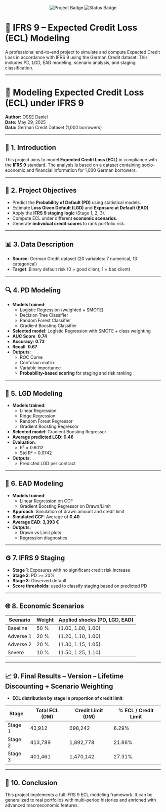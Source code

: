 <!--
  IFRS 9 ECL Modeling Project
  Author: OSSE Daniel
  Date: May 29, 2025
-->

<p align="center">
  <img src="https://img.shields.io/badge/Project-IFRS9-blue" alt="Project Badge">
  <img src="https://img.shields.io/badge/Status-Completed-brightgreen" alt="Status Badge">
</p>

# 🧮 IFRS 9 – Expected Credit Loss (ECL) Modeling

A professional end-to-end project to simulate and compute Expected Credit Loss in accordance with IFRS 9 using the German Credit dataset. This includes PD, LGD, EAD modeling, scenario analysis, and staging classification.

---

# 📘 Modeling Expected Credit Loss (ECL) under IFRS 9

**Author:** OSSE Daniel  
**Date:** May 29, 2025  
**Data:** German Credit Dataset (1,000 borrowers)

---

## 🧩 1. Introduction

This project aims to model **Expected Credit Loss (ECL)** in compliance with the **IFRS 9** standard. The analysis is based on a dataset containing socio-economic and financial information for 1,000 German borrowers.

---

## 🎯 2. Project Objectives

- Predict the **Probability of Default (PD)** using statistical models.
- Estimate **Loss Given Default (LGD)** and **Exposure at Default (EAD)**.
- Apply the **IFRS 9 staging logic** (Stage 1, 2, 3).
- Compute ECL under different **economic scenarios**.
- Generate **individual credit scores** to rank portfolio risk.

---

## 📊 3. Data Description

- **Source**: German Credit dataset (20 variables: 7 numerical, 13 categorical)
- **Target**: Binary default risk (0 = good client, 1 = bad client)

---

## 🔍 4. PD Modeling

- **Models trained**:
  - Logistic Regression (weighted + SMOTE)
  - Decision Tree Classifier
  - Random Forest Classifier
  - Gradient Boosting Classifier
- **Selected model**: Logistic Regression with SMOTE + class weighting
- **AUC Score**: **0.74**
- **Accuracy**: **0.73**
- **Recall**: **0.67**
- **Outputs**:
  - ROC Curve
  - Confusion matrix
  - Variable importance
  - **Probability-based scoring** for staging and risk ranking

---

## 💸 5. LGD Modeling

- **Models trained**:
  - Linear Regression
  - Ridge Regression
  - Random Forest Regressor
  - Gradient Boosting Regressor
- **Selected model**: Gradient Boosting Regressor
- **Average predicted LGD**: **0.46**
- **Evaluation**:
  - R² = 0.6012
  - Std R² = 0.0742
- **Outputs**:
  - Predicted LGD per contract

---

## 🏦 6. EAD Modeling

- **Models trained**:
  - Linear Regression on CCF
  - Gradient Boosting Regressor on Drawn/Limit
- **Approach**: Simulation of drawn amount and credit limit
- **Simulated CCF**: Average of **0.40**
- **Average EAD**: **3,393 €**
- **Outputs**:
  - Drawn vs Limit plots
  - Regression diagnostics

---

## ⚙️ 7. IFRS 9 Staging

- **Stage 1**: Exposures with no significant credit risk increase
- **Stage 2**: PD >= 20%
- **Stage 3**: Observed default
- **Score thresholds**: used to classify staging based on predicted PD

---

## 🌐 8. Economic Scenarios

| Scenario    | Weight | Applied shocks (PD, LGD, EAD)     |
|-------------|--------|-----------------------------------|
| Baseline    | 50 %   | (1.00, 1.00, 1.00)                |
| Adverse 1   | 20 %   | (1.20, 1.10, 1.00)                |
| Adverse 2   | 20 %   | (1.30, 1.15, 1.05)                |
| Severe      | 10 %   | (1.50, 1.25, 1.10)                |

---

## 📈 9. Final Results – Version – Lifetime Discounting + Scenario Weighting

- **ECL distribution by stage in proportion of credit limit**:

| Stage   | Total ECL (DM) | Credit Limit (DM) | % ECL / Credit Limit |
|---------|----------------|-------------------|----------------------|
| Stage 1 | 43,912         | 698,242           | 6.29%                |
| Stage 2 | 413,789        | 1,892,778         | 21.86%               |
| Stage 3 | 401,461        | 1,470,142         | 27.31%               |

---

## 🧾 10. Conclusion

This project implements a full IFRS 9 ECL modeling framework. It can be generalized to real portfolios with multi-period histories and enriched with advanced macroeconomic features.

